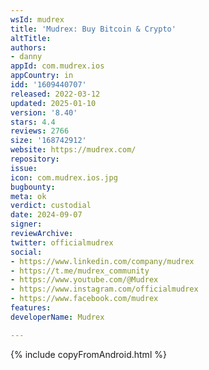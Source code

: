 ```yaml
---
wsId: mudrex
title: 'Mudrex: Buy Bitcoin & Crypto'
altTitle: 
authors:
- danny
appId: com.mudrex.ios
appCountry: in
idd: '1609440707'
released: 2022-03-12
updated: 2025-01-10
version: '8.40'
stars: 4.4
reviews: 2766
size: '168742912'
website: https://mudrex.com/
repository: 
issue: 
icon: com.mudrex.ios.jpg
bugbounty: 
meta: ok
verdict: custodial
date: 2024-09-07
signer: 
reviewArchive: 
twitter: officialmudrex
social:
- https://www.linkedin.com/company/mudrex
- https://t.me/mudrex_community
- https://www.youtube.com/@Mudrex
- https://www.instagram.com/officialmudrex
- https://www.facebook.com/mudrex
features: 
developerName: Mudrex

---
```


{% include copyFromAndroid.html %}